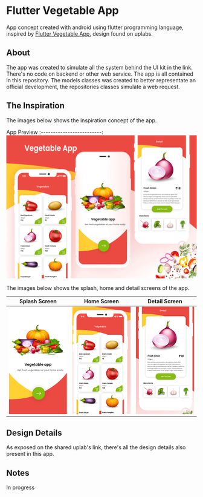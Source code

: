 # Flutter Vegetable App

App concept created with android using flutter programming language, inspired by [Flutter Vegetable App.](https://www.uplabs.com/posts/vegetable-app) design found on uplabs.

## About
The app was created to simulate all the system behind the UI kit in the link. There's no code on backend or other web service. The app is all contained in this repository. The models classes was created to better representate an official development, the repositories classes simulate a web request.

## The Inspiration
The images below shows the inspiration concept of the app.

App  Preview
:-------------------------:
![](screenshots/app_preview.png)

The images below shows the splash, home and detail screens of the app.

Splash Screen            |      Home Screen         |  Detail Screen
:-------------------------:|:-------------------------:|:-------------------------:
![](screenshots/splash_screen.png)  |  ![](screenshots/home_screen.png)  |  ![](screenshots/detail_screen.png)

## Design Details
As exposed on the shared uplab's link, there's all the design details also present in this app.

## Notes
In progress